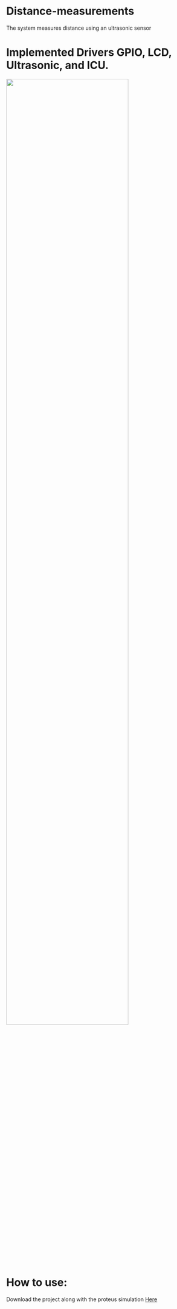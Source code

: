 # Distance-measurements

The system measures distance using an ultrasonic sensor

# Implemented Drivers GPIO, LCD, Ultrasonic, and ICU.

<img src="https://user-images.githubusercontent.com/85132955/212492581-b83b17a8-61ec-4780-8c64-532d2c2da8a3.png" style="display: block; width: 80%;">

# How to use:
Download the project along with the proteus simulation <a href="https://drive.google.com/file/d/1Tz4NuoAmR-kzmxhO3upn6lfe05VkVxhI/view">Here</a>
